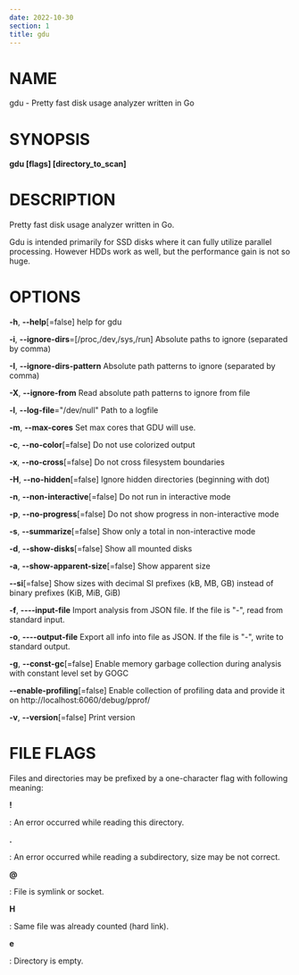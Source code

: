 ```yaml
---
date: 2022-10-30
section: 1
title: gdu
---
```


# NAME

gdu - Pretty fast disk usage analyzer written in Go

# SYNOPSIS

**gdu \[flags\] \[directory_to_scan\]**

# DESCRIPTION

Pretty fast disk usage analyzer written in Go.

Gdu is intended primarily for SSD disks where it can fully utilize
parallel processing. However HDDs work as well, but the performance gain
is not so huge.

# OPTIONS

**-h**, **\--help**\[=false\] help for gdu

**-i**, **\--ignore-dirs**=\[/proc,/dev,/sys,/run\] Absolute paths to
ignore (separated by comma)

**-I**, **\--ignore-dirs-pattern** Absolute path patterns to
ignore (separated by comma)

**-X**, **\--ignore-from** Read absolute path patterns to ignore from file

**-l**, **\--log-file**=\"/dev/null\" Path to a logfile

**-m**, **\--max-cores** Set max cores that GDU will use.

**-c**, **\--no-color**\[=false\] Do not use colorized output

**-x**, **\--no-cross**\[=false\] Do not cross filesystem boundaries

**-H**, **\--no-hidden**\[=false\] Ignore hidden directories (beginning with dot)

**-n**, **\--non-interactive**\[=false\] Do not run in interactive mode

**-p**, **\--no-progress**\[=false\] Do not show progress in
non-interactive mode

**-s**, **\--summarize**\[=false\] Show only a total in non-interactive mode

**-d**, **\--show-disks**\[=false\] Show all mounted disks

**-a**, **\--show-apparent-size**\[=false\] Show apparent size

**\--si**\[=false\] Show sizes with decimal SI prefixes (kB, MB, GB) instead of binary prefixes (KiB, MiB, GiB)

**-f**, **\----input-file** Import analysis from JSON file. If the file is \"-\", read from standard input.

**-o**, **\----output-file** Export all info into file as JSON. If the file is \"-\", write to standard output.

**-g**, **\--const-gc**\[=false\] Enable memory garbage collection during analysis with constant level set by GOGC

**\--enable-profiling**\[=false\] Enable collection of profiling data and provide it on http://localhost:6060/debug/pprof/

**-v**, **\--version**\[=false\] Print version

# FILE FLAGS

Files and directories may be prefixed by a one-character
flag with following meaning:

**!**

:   An error occurred while reading this directory.

**.**

:   An error occurred while reading a subdirectory, size may be not correct.

**\@**

:  File is symlink or socket.

**H**

:  Same file was already counted (hard link).

**e**

:  Directory is empty.
